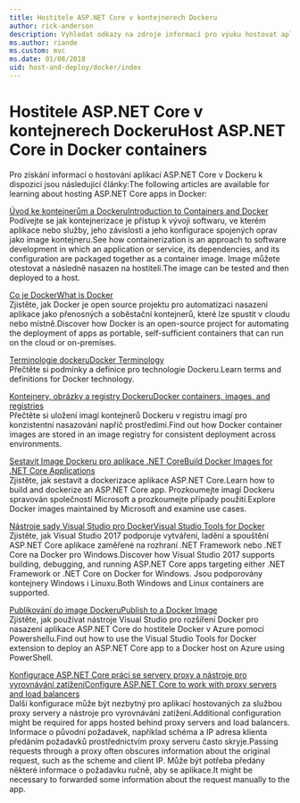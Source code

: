 ```yaml
---
title: Hostitele ASP.NET Core v kontejnerech Dockeru
author: rick-anderson
description: Vyhledat odkazy na zdroje informací pro výuku hostovat aplikace ASP.NET Core v kontejnerech Dockeru.
ms.author: riande
ms.custom: mvc
ms.date: 01/08/2018
uid: host-and-deploy/docker/index
---
```

# <a name="host-aspnet-core-in-docker-containers"></a><span data-ttu-id="6f7af-103">Hostitele ASP.NET Core v kontejnerech Dockeru</span><span class="sxs-lookup"><span data-stu-id="6f7af-103">Host ASP.NET Core in Docker containers</span></span>

<span data-ttu-id="6f7af-104">Pro získání informací o hostování aplikací ASP.NET Core v Dockeru k dispozici jsou následující články:</span><span class="sxs-lookup"><span data-stu-id="6f7af-104">The following articles are available for learning about hosting ASP.NET Core apps in Docker:</span></span>

[<span data-ttu-id="6f7af-105">Úvod ke kontejnerům a Dockeru</span><span class="sxs-lookup"><span data-stu-id="6f7af-105">Introduction to Containers and Docker</span></span>](/dotnet/standard/microservices-architecture/container-docker-introduction/index)  
<span data-ttu-id="6f7af-106">Podívejte se jak kontejnerizace je přístup k vývoji softwaru, ve kterém aplikace nebo služby, jeho závislosti a jeho konfigurace spojených oprav jako image kontejneru.</span><span class="sxs-lookup"><span data-stu-id="6f7af-106">See how containerization is an approach to software development in which an application or service, its dependencies, and its configuration are packaged together as a container image.</span></span> <span data-ttu-id="6f7af-107">Image můžete otestovat a následně nasazen na hostiteli.</span><span class="sxs-lookup"><span data-stu-id="6f7af-107">The image can be tested and then deployed to a host.</span></span>

[<span data-ttu-id="6f7af-108">Co je Docker</span><span class="sxs-lookup"><span data-stu-id="6f7af-108">What is Docker</span></span>](/dotnet/standard/microservices-architecture/container-docker-introduction/docker-defined)  
<span data-ttu-id="6f7af-109">Zjistěte, jak Docker je open source projektu pro automatizaci nasazení aplikace jako přenosných a soběstační kontejnerů, které lze spustit v cloudu nebo místně.</span><span class="sxs-lookup"><span data-stu-id="6f7af-109">Discover how Docker is an open-source project for automating the deployment of apps as portable, self-sufficient containers that can run on the cloud or on-premises.</span></span>

[<span data-ttu-id="6f7af-110">Terminologie dockeru</span><span class="sxs-lookup"><span data-stu-id="6f7af-110">Docker Terminology</span></span>](/dotnet/standard/microservices-architecture/container-docker-introduction/docker-terminology)  
<span data-ttu-id="6f7af-111">Přečtěte si podmínky a definice pro technologie Dockeru.</span><span class="sxs-lookup"><span data-stu-id="6f7af-111">Learn terms and definitions for Docker technology.</span></span>

[<span data-ttu-id="6f7af-112">Kontejnery, obrázky a registry Dockeru</span><span class="sxs-lookup"><span data-stu-id="6f7af-112">Docker containers, images, and registries</span></span>](/dotnet/standard/microservices-architecture/container-docker-introduction/docker-containers-images-registries)  
<span data-ttu-id="6f7af-113">Přečtěte si uložení imagí kontejnerů Dockeru v registru imagí pro konzistentní nasazování napříč prostředími.</span><span class="sxs-lookup"><span data-stu-id="6f7af-113">Find out how Docker container images are stored in an image registry for consistent deployment across environments.</span></span>

[<span data-ttu-id="6f7af-114">Sestavit Image Dockeru pro aplikace .NET Core</span><span class="sxs-lookup"><span data-stu-id="6f7af-114">Build Docker Images for .NET Core Applications</span></span>](/dotnet/articles/core/docker/building-net-docker-images)  
<span data-ttu-id="6f7af-115">Zjistěte, jak sestavit a dockerizace aplikace ASP.NET Core.</span><span class="sxs-lookup"><span data-stu-id="6f7af-115">Learn how to build and dockerize an ASP.NET Core app.</span></span> <span data-ttu-id="6f7af-116">Prozkoumejte imagí Dockeru spravován společností Microsoft a prozkoumejte případy použití.</span><span class="sxs-lookup"><span data-stu-id="6f7af-116">Explore Docker images maintained by Microsoft and examine use cases.</span></span>

[<span data-ttu-id="6f7af-117">Nástroje sady Visual Studio pro Docker</span><span class="sxs-lookup"><span data-stu-id="6f7af-117">Visual Studio Tools for Docker</span></span>](xref:host-and-deploy/docker/visual-studio-tools-for-docker)  
<span data-ttu-id="6f7af-118">Zjistěte, jak Visual Studio 2017 podporuje vytváření, ladění a spouštění ASP.NET Core aplikace zaměřené na rozhraní .NET Framework nebo .NET Core na Docker pro Windows.</span><span class="sxs-lookup"><span data-stu-id="6f7af-118">Discover how Visual Studio 2017 supports building, debugging, and running ASP.NET Core apps targeting either .NET Framework or .NET Core on Docker for Windows.</span></span> <span data-ttu-id="6f7af-119">Jsou podporovány kontejnery Windows i Linuxu.</span><span class="sxs-lookup"><span data-stu-id="6f7af-119">Both Windows and Linux containers are supported.</span></span>

[<span data-ttu-id="6f7af-120">Publikování do image Dockeru</span><span class="sxs-lookup"><span data-stu-id="6f7af-120">Publish to a Docker Image</span></span>](/azure/vs-azure-tools-docker-hosting-web-apps-in-docker)  
<span data-ttu-id="6f7af-121">Zjistěte, jak používat nástroje Visual Studio pro rozšíření Docker pro nasazení aplikace ASP.NET Core do hostitele Docker v Azure pomocí Powershellu.</span><span class="sxs-lookup"><span data-stu-id="6f7af-121">Find out how to use the Visual Studio Tools for Docker extension to deploy an ASP.NET Core app to a Docker host on Azure using PowerShell.</span></span>

[<span data-ttu-id="6f7af-122">Konfigurace ASP.NET Core práci se servery proxy a nástroje pro vyrovnávání zatížení</span><span class="sxs-lookup"><span data-stu-id="6f7af-122">Configure ASP.NET Core to work with proxy servers and load balancers</span></span>](xref:host-and-deploy/proxy-load-balancer)  
<span data-ttu-id="6f7af-123">Další konfigurace může být nezbytný pro aplikací hostovaných za službou proxy servery a nástroje pro vyrovnávání zatížení.</span><span class="sxs-lookup"><span data-stu-id="6f7af-123">Additional configuration might be required for apps hosted behind proxy servers and load balancers.</span></span> <span data-ttu-id="6f7af-124">Informace o původní požadavek, například schéma a IP adresa klienta předáním požadavků prostřednictvím proxy serveru často skryje.</span><span class="sxs-lookup"><span data-stu-id="6f7af-124">Passing requests through a proxy often obscures information about the original request, such as the scheme and client IP.</span></span> <span data-ttu-id="6f7af-125">Může být potřeba předány některé informace o požadavku ručně, aby se aplikace.</span><span class="sxs-lookup"><span data-stu-id="6f7af-125">It might be necessary to forwarded some information about the request manually to the app.</span></span>
